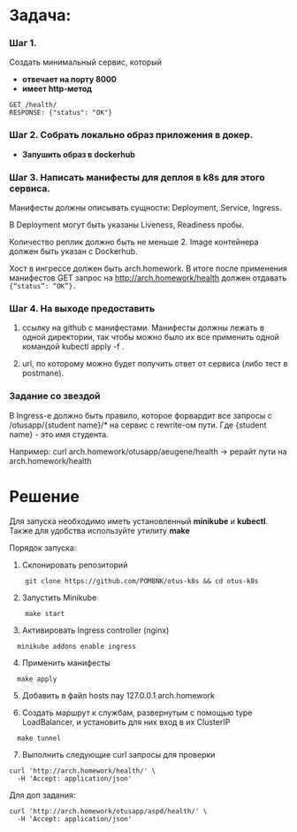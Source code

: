 # Задача:

### Шаг 1. 

Создать минимальный сервис, который
- **отвечает на порту 8000**
- **имеет http-метод**
```
GET /health/ 
RESPONSE: {"status": "OK"} 
```

### Шаг 2. Cобрать локально образ приложения в докер.
- **Запушить образ в dockerhub**

### Шаг 3. Написать манифесты для деплоя в k8s для этого сервиса.

Манифесты должны описывать сущности: Deployment, Service, Ingress.

В Deployment могут быть указаны Liveness, Readiness пробы.

Количество реплик должно быть не меньше 2. Image контейнера должен быть указан с Dockerhub.

Хост в ингрессе должен быть arch.homework. В итоге после применения манифестов GET запрос на http://arch.homework/health должен отдавать 
```{“status”: “OK”}.```

### Шаг 4. На выходе предоставить

1) ссылку на github c манифестами. Манифесты должны лежать в одной директории, так чтобы можно было их все применить одной командой kubectl apply -f .

2) url, по которому можно будет получить ответ от сервиса (либо тест в postmanе).

### Задание со звездой

В Ingress-е должно быть правило, которое форвардит все запросы с /otusapp/{student name}/* на сервис с rewrite-ом пути. Где {student name} - это имя студента.

Например: curl arch.homework/otusapp/aeugene/health -> рерайт пути на arch.homework/health

# Решение

Для запуска необходимо иметь установленный **minikube** и **kubectl**. Также для удобства используйте утилиту **make**

Порядок запуска:

1. Склонировать репозиторий
```shell
    git clone https://github.com/POMBNK/otus-k8s && cd otus-k8s
``` 

2. Запустить Minikube
```shell
    make start
```

3. Активировать Ingress controller (nginx)
```shell
  minikube addons enable ingress
```

4. Применить манифесты
```shell
  make apply
```

5. Добавить в файл hosts пау 127.0.0.1 arch.homework


6. Создать маршрут к службам, развернутым с помощью type LoadBalancer, и установить для них вход в их ClusterIP
```shell
  make tunnel
```

7. Выполнить следующие curl запросы для проверки
```curl
curl 'http://arch.homework/health/' \
  -H 'Accept: application/json' 
```

Для доп задания:
```curl
curl 'http://arch.homework/otusapp/aspd/health/' \
  -H 'Accept: application/json' 
```